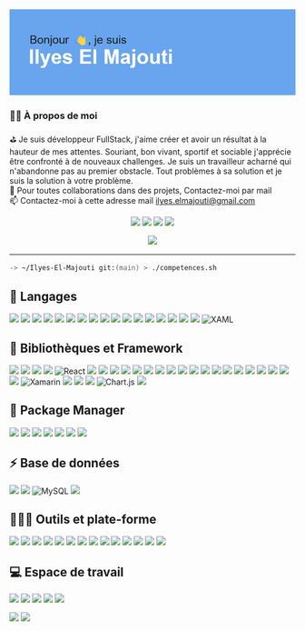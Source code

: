 <img src="./index.png" />
<h3 align="center"></h3>

### 👨‍💻 **À propos de moi**

⛳ Je suis développeur FullStack, j'aime créer et avoir un résultat à la hauteur de mes attentes. Souriant, bon vivant, sportif et sociable j'apprécie être confronté à de nouveaux challenges. Je suis un travailleur acharné qui n'abandonne pas au premier obstacle. Tout problèmes à sa solution et je suis la solution à votre problème.  
👯 Pour toutes collaborations dans des projets, Contactez-moi par mail  
📫 Contactez-moi à cette adresse mail [ilyes.elmajouti@gmail.com](mailto:ilyes.elmajouti@gmail.com)

<div align="center">

[<img src="https://img.shields.io/badge/ilyes.elmajouti-E4405F.svg?&style=for-the-badge&logo=Instagram&logoColor=white"/>](https://www.instagram.com/ilyes.elmajouti/)
[<img src="https://img.shields.io/badge/ielmajouti7-FFFC00.svg?&style=for-the-badge&logo=Snapchat&logoColor=white"/>](https://snapchat.com/add/ielmajouti7)
[<img src="https://img.shields.io/badge/Ilyes%239630-5865F2?style=for-the-badge&logo=discord&logoColor=white"/>]()
[<img src="https://img.shields.io/badge/ilyes.elmajouti@gmail.com-D14836?style=for-the-badge&logo=gmail&logoColor=white"/>](mailto:ilyes.elmajouti@gmail.com)
  
[<img src="https://img.shields.io/badge/Ilyes.elmajouti-010101?&style=for-the-badge&logo=Npm&logoColor=white"/>](https://www.npmjs.com/~ilyes.elmajouti)

</div>

---

```zsh
-> ~/Ilyes-El-Majouti git:(main) > ./competences.sh
```

## 🚀 **Langages**
[<img src="https://img.shields.io/badge/HTML5-E34F26?style=for-the-badge&logo=html5&logoColor=white"/>]()
[<img src="https://img.shields.io/badge/CSS3-1572B6?style=for-the-badge&logo=css3&logoColor=white"/>]()
[<img src="https://img.shields.io/badge/JavaScript-323330?style=for-the-badge&logo=javascript&logoColor=F7DF1E"/>]()
[<img src="https://img.shields.io/badge/json-5E5C5C?style=for-the-badge&logo=json&logoColor=white"/>]()
[<img src="https://img.shields.io/badge/C-00599C?style=for-the-badge&logo=c&logoColor=white"/>]()
[<img src="https://img.shields.io/badge/C%23-239120?style=for-the-badge&logo=c-sharp&logoColor=white"/>]()
[<img src="https://img.shields.io/badge/C%2B%2B-00599C?style=for-the-badge&logo=c%2B%2B&logoColor=white"/>]()
[<img src="https://img.shields.io/badge/Java-ED8B00?style=for-the-badge&logo=java&logoColor=white"/>]()
[<img src="https://img.shields.io/badge/Kotlin-0095D5?&style=for-the-badge&logo=kotlin&logoColor=white"/>]()
[<img src="https://img.shields.io/badge/Swift-FA7343?style=for-the-badge&logo=swift&logoColor=white"/>]()
[<img src="https://img.shields.io/badge/Lua-2C2D72?style=for-the-badge&logo=lua&logoColor=white"/>]()
[<img src="https://img.shields.io/badge/PHP-777BB4?style=for-the-badge&logo=php&logoColor=white"/>]()
[<img src="https://img.shields.io/badge/Python-FFD43B?style=for-the-badge&logo=python&logoColor=blue"/>]()
[<img src="https://img.shields.io/badge/Visual Basic-00599C?style=for-the-badge&logoColor=white"/>]()
[<img src="https://img.shields.io/badge/TypeScript-007ACC?style=for-the-badge&logo=typescript&logoColor=white"/>]()
[<img src="https://img.shields.io/badge/Puppeteer-40B5A4?style=for-the-badge&logo=Puppeteer&logoColor=white"/>]()
[<img src="https://img.shields.io/badge/WPF-00599C?style=for-the-badge&logoColor=white"/>]()
![XAML](https://img.shields.io/static/v1?style=for-the-badge&message=XAML&color=0C54C2&logo=XAML&logoColor=FFFFFF&label=)

## 🧩 **Bibliothèques et Framework**
[<img src="https://img.shields.io/badge/.NET-512BD4?style=for-the-badge&logo=dotnet&logoColor=white"/>]()
[<img src="https://img.shields.io/badge/Node.js-339933?style=for-the-badge&logo=nodedotjs&logoColor=white"/>]()
[<img src="https://img.shields.io/badge/Socket.io-010101?&style=for-the-badge&logo=Socket.io&logoColor=white"/>]()
[<img src="https://img.shields.io/badge/Vue.js-35495E?style=for-the-badge&logo=vue.js&logoColor=4FC08D"/>]()
![React](https://img.shields.io/badge/react-%2320232a.svg?style=for-the-badge&logo=react&logoColor=%2361DAFB)
[<img src="https://img.shields.io/badge/React_Router-CA4245?style=for-the-badge&logo=react-router&logoColor=white"/>]()
[<img src="https://img.shields.io/badge/react Native-%2320232a.svg?style=for-the-badge&logo=react&logoColor=%2361DAFB"/>]()
[<img src="https://img.shields.io/badge/react%20table-FF4154?style=for-the-badge&logo=react%20table&logoColor=white"/>]()
[<img src="https://img.shields.io/badge/Redux-593D88?style=for-the-badge&logo=redux&logoColor=white"/>]()
[<img src="https://img.shields.io/badge/Material%20UI-007FFF?style=for-the-badge&logo=mui&logoColor=white"/>]()
[<img src="https://img.shields.io/badge/Bootstrap-563D7C?style=for-the-badge&logo=bootstrap&logoColor=white"/>]()
[<img src="https://img.shields.io/badge/material%20design-757575?style=for-the-badge&logo=material%20design&logoColor=white"/>]()
[<img src="https://img.shields.io/badge/Tailwind_CSS-38B2AC?style=for-the-badge&logo=tailwind-css&logoColor=white"/>]()
[<img src="https://img.shields.io/badge/Vuetify-1867C0?style=for-the-badge&logo=vuetify&logoColor=white"/>]()
[<img src="https://img.shields.io/badge/jQuery-0769AD?style=for-the-badge&logo=jquery&logoColor=white"/>]()
[<img src="https://img.shields.io/badge/Webpack-8DD6F9?style=for-the-badge&logo=Webpack&logoColor=white"/>]()
[<img src="https://img.shields.io/badge/Electron-2B2E3A?style=for-the-badge&logo=electron&logoColor=9FEAF9"/>]()
[<img src="https://img.shields.io/badge/Babel-F9DC3E?style=for-the-badge&logo=babel&logoColor=white"/>]()
[<img src="https://img.shields.io/badge/Express.js-000000?style=for-the-badge&logo=express&logoColor=white"/>]()
[<img src="https://img.shields.io/badge/JWT-000000?style=for-the-badge&logo=JSON%20web%20tokens&logoColor=white"/>]()
[<img src="https://img.shields.io/badge/Symfony-000000?style=for-the-badge&logo=Symfony&logoColor=white"/>]()
[<img src="https://img.shields.io/badge/Selenium-43B02A?style=for-the-badge&logo=Selenium&logoColor=white"/>]()
[<img src="https://img.shields.io/badge/pypi-3775A9?style=for-the-badge&logo=pypi&logoColor=white"/>]()
[<img src="https://img.shields.io/badge/Unity-100000?style=for-the-badge&logo=unity&logoColor=white"/>]()
![Xamarin](https://img.shields.io/badge/Xamarin-3199DC?style=for-the-badge&logo=xamarin&logoColor=white)
[<img src="https://img.shields.io/badge/Swagger-85EA2D?style=for-the-badge&logo=Swagger&logoColor=white"/>]()
[<img src="https://img.shields.io/badge/Markdown-000000?style=for-the-badge&logo=markdown&logoColor=white"/>]()
[<img src="https://img.shields.io/badge/Shell_Script-121011?style=for-the-badge&logo=gnu-bash&logoColor=white"/>]()
![Chart.js](https://img.shields.io/badge/chart.js-F5788D.svg?style=for-the-badge&logo=chart.js&logoColor=white)
[<img src="https://img.shields.io/badge/anaconda-44A833?style=for-the-badge&logo=anaconda&logoColor=white"/>]()

## 💼 **Package Manager**
[<img src="https://img.shields.io/badge/npm-CB3837?style=for-the-badge&logo=npm&logoColor=white"/>]()
[<img src="https://img.shields.io/badge/Packagist-F28D1A?style=for-the-badge&logo=Packagist&logoColor=white"/>]()
[<img src="https://img.shields.io/badge/Yarn-2C8EBB?style=for-the-badge&logo=yarn&logoColor=white"/>]()
[<img src="https://img.shields.io/badge/Composer-885630?style=for-the-badge&logo=Composer&logoColor=white"/>]()
[<img src="https://img.shields.io/badge/NuGet-004880?style=for-the-badge&logo=nuget&logoColor=white"/>]()
[<img src="https://img.shields.io/badge/git-F05032?style=for-the-badge&logo=git&logoColor=white"/>]()
[<img src="https://img.shields.io/badge/Homebrew-FBB040?style=for-the-badge&logo=homebrew&logoColor=black"/>]()

## ⚡ **Base de données**
[<img src="https://img.shields.io/badge/MariaDB-003545?style=for-the-badge&logo=mariadb&logoColor=white"/>]()
[<img src="https://img.shields.io/badge/MongoDB-4EA94B?style=for-the-badge&logo=mongodb&logoColor=white"/>]()
![MySQL](https://img.shields.io/badge/mysql-%2300f.svg?style=for-the-badge&logo=mysql&logoColor=white)
[<img src="https://img.shields.io/badge/SQLite-07405E?style=for-the-badge&logo=sqlite&logoColor=white"/>]()

## 🧑🏻‍💻 **Outils et plate-forme**

[<img src="https://img.shields.io/badge/GitHub%20Pages-222222?style=for-the-badge&logo=GitHub%20Pages&logoColor=white"/>]()
[<img src="https://img.shields.io/badge/Visual_Studio_Code-0078D4?style=for-the-badge&logo=visual%20studio%20code&logoColor=white"/>]()
[<img src="https://img.shields.io/badge/Visual_Studio-5C2D91?style=for-the-badge&logo=visual%20studio&logoColor=white"/>]()
[<img src="https://img.shields.io/badge/Android_Studio-3DDC84?style=for-the-badge&logo=android-studio&logoColor=white"/>]()
[<img src="https://img.shields.io/badge/Xcode-007ACC?style=for-the-badge&logo=Xcode&logoColor=white"/>]()
[<img src="https://img.shields.io/badge/sublime_text-%23575757.svg?&style=for-the-badge&logo=sublime-text&logoColor=important"/>]()
[<img src="https://img.shields.io/badge/Notepad++-90E59A.svg?style=for-the-badge&logo=notepad%2B%2B&logoColor=black"/>]()
[<img src="https://img.shields.io/badge/VIM-%2311AB00.svg?&style=for-the-badge&logo=vim&logoColor=white"/>]()
[<img src="https://img.shields.io/badge/Eclipse-2C2255?style=for-the-badge&logo=eclipse&logoColor=white"/>]()
[<img src="https://img.shields.io/badge/Arduino_IDE-00979D?style=for-the-badge&logo=arduino&logoColor=white"/>]()
[<img src="https://img.shields.io/badge/Apache-D22128?style=for-the-badge&logo=Apache&logoColor=white"/>]()
[<img src="https://img.shields.io/badge/Postman-FF6C37?style=for-the-badge&logo=Postman&logoColor=white"/>]()
[<img src="https://img.shields.io/badge/shopify-8DB543?style=for-the-badge&logo=Shopify&logoColor=white"/>]()
[<img src="https://img.shields.io/badge/Xampp-F37623?style=for-the-badge&logo=xampp&logoColor=white"/>]()

## 💻 **Espace de travail**

[<img src="https://img.shields.io/badge/Windows-0078D6?style=for-the-badge&logo=windows&logoColor=white"/>]()
[<img src="https://img.shields.io/badge/Ubuntu-E95420?style=for-the-badge&logo=ubuntu&logoColor=white"/>]()
[<img src="https://img.shields.io/badge/Debian-A81D33?style=for-the-badge&logo=debian&logoColor=white"/>]()
[<img src="https://img.shields.io/badge/Kali_Linux-557C94?style=for-the-badge&logo=kali-linux&logoColor=white"/>]()
[<img src="https://img.shields.io/badge/mac%20os-000000?style=for-the-badge&logo=apple&logoColor=white"/>]()

[<img src="https://img.shields.io/badge/iOS-000000?style=for-the-badge&logo=ios&logoColor=white"/>]()
[<img src="https://img.shields.io/badge/Android-3DDC84?style=for-the-badge&logo=android&logoColor=white"/>]()

<br/>
